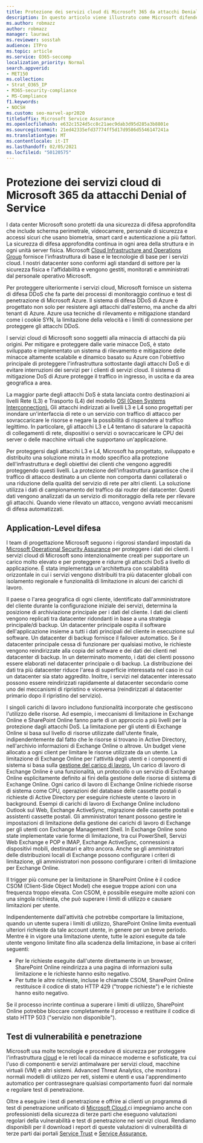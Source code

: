 ```yaml
---
title: Protezione dei servizi cloud di Microsoft 365 da attacchi Denial of Service
description: In questo articolo viene illustrato come Microsoft difende i servizi cloud da attacchi Denial of Service (DoS).
ms.author: robmazz
author: robmazz
manager: laurawi
ms.reviewer: sosstah
audience: ITPro
ms.topic: article
ms.service: O365-seccomp
localization_priority: Normal
search.appverid:
- MET150
ms.collection:
- Strat_O365_IP
- M365-security-compliance
- MS-Compliance
f1.keywords:
- NOCSH
ms.custom: seo-marvel-apr2020
titleSuffix: Microsoft Service Assurance
ms.openlocfilehash: e632c1524d5cc8c21aec9dab3d95d285a3b8801e
ms.sourcegitcommit: 21ed42335efd37774ff5d17d9586d5546147241a
ms.translationtype: MT
ms.contentlocale: it-IT
ms.lasthandoff: 02/05/2021
ms.locfileid: "50120575"
---
```

# <a name="defending-microsoft-365-cloud-services-against-denial-of-service-attacks"></a>Protezione dei servizi cloud di Microsoft 365 da attacchi Denial of Service

I data center Microsoft sono protetti da una sicurezza di difesa approfondita che include scherma perimetrale, videocamere, personale di sicurezza e accessi sicuri che usano biometria, smart card e autenticazione a più fattori. La sicurezza di difesa approfondita continua in ogni area della struttura e in ogni unità server fisica. Microsoft [Cloud Infrastructure and Operations Group](https://www.microsoft.com/cloud-platform/global-datacenters) fornisce l'infrastruttura di base e le tecnologie di base per i servizi cloud. I nostri datacenter sono conformi agli standard di settore per la sicurezza fisica e l'affidabilità e vengono gestiti, monitorati e amministrati dal personale operativo Microsoft.

Per proteggere ulteriormente i servizi cloud, Microsoft fornisce un sistema di difesa DDoS che fa parte dei processi di monitoraggio continuo e test di penetrazione di Microsoft Azure. Il sistema di difesa DDoS di Azure è progettato non solo per resistere agli attacchi dall'esterno, ma anche da altri tenant di Azure. Azure usa tecniche di rilevamento e mitigazione standard come i cookie SYN, la limitazione della velocità e i limiti di connessione per proteggere gli attacchi DDoS.

I servizi cloud di Microsoft sono soggetti alla minaccia di attacchi da più origini. Per mitigare e proteggere dalle varie minacce DoS, è stato sviluppato e implementato un sistema di rilevamento e mitigazione delle minacce altamente scalabile e dinamico basato su Azure con l'obiettivo principale di proteggere l'infrastruttura sottostante dagli attacchi DoS e di evitare interruzioni dei servizi per i clienti di servizi cloud. Il sistema di mitigazione DoS di Azure protegge il traffico in ingresso, in uscita e da area geografica a area.

La maggior parte degli attacchi DoS è stata lanciata contro destinazioni ai livelli Rete (L3) e Trasporto (L4) del modello [OSI (Open Systems Interconnection).](/windows-hardware/drivers/network/windows-network-architecture-and-the-osi-model) Gli attacchi indirizzati ai livelli L3 e L4 sono progettati per inondare un'interfaccia di rete o un servizio con traffico di attacco per sovraccaricare le risorse e negare la possibilità di rispondere al traffico legittimo. In particolare, gli attacchi L3 e L4 tentano di saturare la capacità di collegamenti di rete, dispositivi o servizi o sovraccaricare le CPU dei server o delle macchine virtuali che supportano un'applicazione.

Per proteggersi dagli attacchi L3 e L4, Microsoft ha progettato, sviluppato e distribuito una soluzione mirata in modo specifico alla protezione dell'infrastruttura e degli obiettivi dei clienti che vengono aggrediti proteggendo questi livelli. La protezione dell'infrastruttura garantisce che il traffico di attacco destinato a un cliente non comporta danni collaterali o una riduzione della qualità del servizio di rete per altri clienti. La soluzione utilizza i dati di campionamento del traffico dai router del datacenter. Questi dati vengono analizzati da un servizio di monitoraggio della rete per rilevare gli attacchi. Quando viene rilevato un attacco, vengono avviati meccanismi di difesa automatizzati.

## <a name="application-level-defenses"></a>Application-Level difesa
I team di progettazione Microsoft seguono i rigorosi standard impostati da [Microsoft Operational Security Assurance](https://www.microsoft.com/SDL/OperationalSecurityAssurance) per proteggere i dati dei clienti. I servizi cloud di Microsoft sono intenzionalmente creati per supportare un carico molto elevato e per proteggere e ridurre gli attacchi DoS a livello di applicazione. È stata implementata un'architettura con scalabilità orizzontale in cui i servizi vengono distribuiti tra più datacenter globali con isolamento regionale e funzionalità di limitazione in alcuni dei carichi di lavoro.

Il paese o l'area geografica di ogni cliente, identificato dall'amministratore del cliente durante la configurazione iniziale dei servizi, determina la posizione di archiviazione principale per i dati del cliente. I dati dei clienti vengono replicati tra datacenter ridondanti in base a una strategia principale/di backup. Un datacenter principale ospita il software dell'applicazione insieme a tutti i dati principali del cliente in esecuzione sul software. Un datacenter di backup fornisce il failover automatico. Se il datacenter principale cessa di funzionare per qualsiasi motivo, le richieste vengono reindirizzate alla copia del software e dei dati dei clienti nel datacenter di backup. In un determinato momento, i dati dei clienti possono essere elaborati nel datacenter principale o di backup. La distribuzione dei dati tra più datacenter riduce l'area di superficie interessata nel caso in cui un datacenter sia stato aggredito. Inoltre, i servizi nel datacenter interessato possono essere reindirizzati rapidamente al datacenter secondario come uno dei meccanismi di ripristino e viceversa (reindirizzati al datacenter primario dopo il ripristino del servizio).

I singoli carichi di lavoro includono funzionalità incorporate che gestiscono l'utilizzo delle risorse. Ad esempio, i meccanismi di limitazione in Exchange Online e SharePoint Online fanno parte di un approccio a più livelli per la protezione dagli attacchi DoS. La limitazione per gli utenti di Exchange Online si basa sul livello di risorse utilizzate dall'utente finale, indipendentemente dal fatto che le risorse si trovano in Active Directory, nell'archivio informazioni di Exchange Online o altrove. Un budget viene allocato a ogni client per limitare le risorse utilizzate da un utente. La limitazione di Exchange Online per l'attività degli utenti e i componenti di sistema si basa sulla [gestione del carico di lavoro.](https://technet.microsoft.com/library/jj150503(v=exchg.150).aspx) Un carico di lavoro di Exchange Online è una funzionalità, un protocollo o un servizio di Exchange Online esplicitamente definito ai fini della gestione delle risorse di sistema di Exchange Online. Ogni carico di lavoro di Exchange Online richiede risorse di sistema come CPU, operazioni del database delle cassette postali o richieste di Active Directory per eseguire richieste utente o lavoro in background. Esempi di carichi di lavoro di Exchange Online includono Outlook sul Web, Exchange ActiveSync, migrazione delle cassette postali e assistenti cassette postali. Gli amministratori tenant possono gestire le impostazioni di limitazione della gestione dei carichi di lavoro di Exchange per gli utenti con Exchange Management Shell. In Exchange Online sono state implementate varie forme di limitazione, tra cui PowerShell, Servizi Web Exchange e POP e IMAP, Exchange ActiveSync, connessioni a dispositivi mobili, destinatari e altro ancora. Anche se gli amministratori delle distribuzioni locali di Exchange possono configurare i criteri di limitazione, gli amministratori non possono configurare i criteri di limitazione per Exchange Online.

Il trigger più comune per la limitazione in SharePoint Online è il codice CSOM (Client-Side Object Model) che esegue troppe azioni con una frequenza troppo elevata. Con CSOM, è possibile eseguire molte azioni con una singola richiesta, che può superare i limiti di utilizzo e causare limitazioni per utente.

Indipendentemente dall'attività che potrebbe comportare la limitazione, quando un utente supera i limiti di utilizzo, SharePoint Online limita eventuali ulteriori richieste da tale account utente, in genere per un breve periodo. Mentre è in vigore una limitazione utente, tutte le azioni eseguite da tale utente vengono limitate fino alla scadenza della limitazione, in base ai criteri seguenti:
- Per le richieste eseguite dall'utente direttamente in un browser, SharePoint Online reindirizza a una pagina di informazioni sulla limitazione e le richieste hanno esito negativo.
- Per tutte le altre richieste, incluse le chiamate CSOM, SharePoint Online restituisce il codice di stato HTTP 429 ("troppe richieste") e le richieste hanno esito negativo.

Se il processo incrinte continua a superare i limiti di utilizzo, SharePoint Online potrebbe bloccare completamente il processo e restituire il codice di stato HTTP 503 ("servizio non disponibile").

## <a name="vulnerability-and-penetration-testing"></a>Test di vulnerabilità e penetrazione
Microsoft usa [](https://www.microsoft.com/trustcenter/security/threatmanagement) molte tecnologie e procedure di sicurezza per proteggere l'infrastruttura [cloud](https://blogs.technet.microsoft.com/hybridcloud/2015/05/05/protecting-your-datacenter-and-cloud-from-emerging-threats/) e le reti locali da minacce moderne e sofisticate, tra cui l'uso di componenti e servizi antimalware per servizi cloud, macchine virtuali (VM) e altri sistemi. Advanced Threat Analytics, che monitora i normali modelli di utilizzo per reti, sistemi e utenti e usa l'apprendimento automatico per contrassegnare qualsiasi comportamento fuori dal normale e regolare test di penetrazione.

Oltre a eseguire i test di penetrazione e offrire ai clienti un programma di test di penetrazione unificato di [Microsoft Cloud,](https://technet.microsoft.com/mt784683)ci impegniamo anche con professionisti della sicurezza di terze parti che eseguono valutazioni regolari della vulnerabilità e test di penetrazione nei servizi cloud. Rendiamo disponibili per il download i report di queste valutazioni di vulnerabilità di terze parti dai portali [Service Trust](https://aka.ms/STP) e [Service Assurance.](https://aka.ms/ServiceAssurance)
